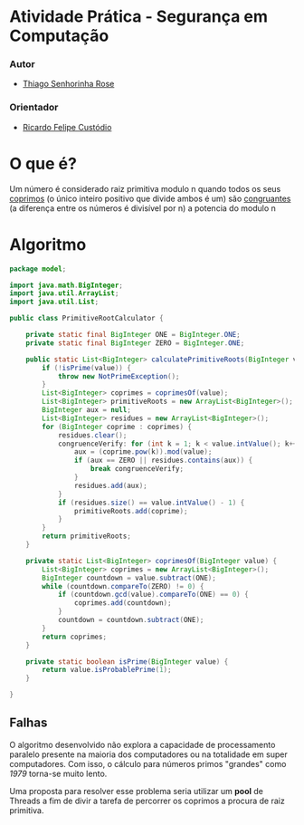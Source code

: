 # Atividade Prática - Segurança em Computação

### Autor

* [Thiago Senhorinha Rose](https://github.com/thisenrose)


### Orientador

* [Ricardo Felipe Custódio](http://www.labsec.ufsc.br/)

# O que é?

Um número é considerado raiz primitiva modulo n quando todos os seus [coprimos](http://en.wikipedia.org/wiki/Coprime_integers) (o único inteiro positivo que divide ambos é um)
são [congruantes](http://en.wikipedia.org/wiki/Modular_arithmetic#Congruence_relation) (a diferença entre os números é divisível por n) a potencia do modulo n

# Algoritmo

```java
package model;

import java.math.BigInteger;
import java.util.ArrayList;
import java.util.List;

public class PrimitiveRootCalculator {

    private static final BigInteger ONE = BigInteger.ONE;
    private static final BigInteger ZERO = BigInteger.ONE;

    public static List<BigInteger> calculatePrimitiveRoots(BigInteger value) throws NotPrimeException {
        if (!isPrime(value)) {
            throw new NotPrimeException();
        }
        List<BigInteger> coprimes = coprimesOf(value);
        List<BigInteger> primitiveRoots = new ArrayList<BigInteger>();
        BigInteger aux = null;
        List<BigInteger> residues = new ArrayList<BigInteger>();
        for (BigInteger coprime : coprimes) {
            residues.clear();
            congruenceVerify: for (int k = 1; k < value.intValue(); k++) {
                aux = (coprime.pow(k)).mod(value);
                if (aux == ZERO || residues.contains(aux)) {
                    break congruenceVerify;
                }
                residues.add(aux);
            }
            if (residues.size() == value.intValue() - 1) {
                primitiveRoots.add(coprime);
            }
        }
        return primitiveRoots;
    }

    private static List<BigInteger> coprimesOf(BigInteger value) {
        List<BigInteger> coprimes = new ArrayList<BigInteger>();
        BigInteger countdown = value.subtract(ONE);
        while (countdown.compareTo(ZERO) != 0) {
            if (countdown.gcd(value).compareTo(ONE) == 0) {
                coprimes.add(countdown);
            }
            countdown = countdown.subtract(ONE);
        }
        return coprimes;
    }

    private static boolean isPrime(BigInteger value) {
        return value.isProbablePrime(1);
    }

}
```

## Falhas

O algoritmo desenvolvido não explora a capacidade de processamento paralelo presente na maioria dos computadores ou na totalidade em super computadores. Com isso, o cálculo para números primos "grandes" como *1979* torna-se muito lento.

Uma proposta para resolver esse problema seria utilizar um **pool** de Threads a fim de divir a tarefa de percorrer os coprimos a procura de raiz primitiva.